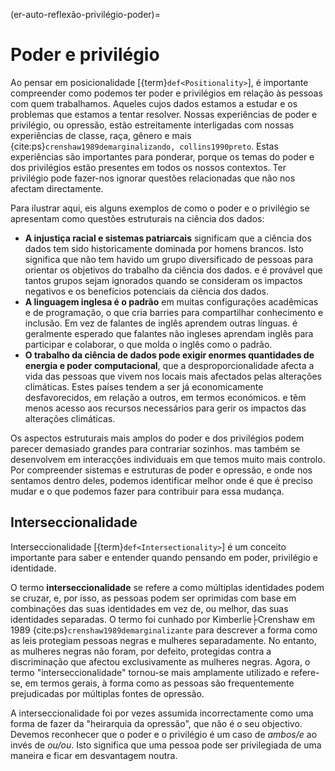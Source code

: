 (er-auto-reflexão-privilégio-poder)=
# Poder e privilégio

Ao pensar em posicionalidade [{term}`def<Positionality>`], é importante compreender como podemos ter poder e privilégios em relação às pessoas com quem trabalhamos. Aqueles cujos dados estamos a estudar e os problemas que estamos a tentar resolver. Nossas experiências de poder e privilégio, ou opressão, estão estreitamente interligadas com nossas experiências de classe, raça, gênero e mais {cite:ps}`crenshaw1989demarginalizando, collins1990preto`. Estas experiências são importantes para ponderar, porque os temas do poder e dos privilégios estão presentes em todos os nossos contextos. Ter privilégio pode fazer-nos ignorar questões relacionadas que não nos afectam directamente.

Para ilustrar aqui, eis alguns exemplos de como o poder e o privilégio se apresentam como questões estruturais na ciência dos dados:  
<!-- Welcome more examples here! -->
- **A injustiça racial e sistemas patriarcais** significam que a ciência dos dados tem sido historicamente dominada por homens brancos. Isto significa que não tem havido um grupo diversificado de pessoas para orientar os objetivos do trabalho da ciência dos dados. e é provável que tantos grupos sejam ignorados quando se consideram os impactos negativos e os benefícios potenciais da ciência dos dados.
- **A linguagem inglesa é o padrão** em muitas configurações acadêmicas e de programação, o que cria barries para compartilhar conhecimento e inclusão. Em vez de falantes de inglês aprendem outras línguas. é geralmente esperado que falantes não ingleses aprendam inglês para participar e colaborar, o que molda o inglês como o padrão.
- **O trabalho da ciência de dados pode exigir enormes quantidades de energia e poder computacional**, que a desproporcionalidade afecta a vida das pessoas que vivem nos locais mais afectados pelas alterações climáticas. Estes países tendem a ser já economicamente desfavorecidos, em relação a outros, em termos económicos. e têm menos acesso aos recursos necessários para gerir os impactos das alterações climáticas.

Os aspectos estruturais mais amplos do poder e dos privilégios podem parecer demasiado grandes para contrariar sozinhos. mas também se desenvolvem em interacções individuais em que temos muito mais controlo. Por compreender sistemas e estruturas de poder e opressão, e onde nos sentamos dentro deles, podemos identificar melhor onde é que é preciso mudar e o que podemos fazer para contribuir para essa mudança.

## Interseccionalidade

Interseccionalidade [{term}`def<Intersectionality>`] é um conceito importante para saber e entender quando pensando em poder, privilégio e identidade.

O termo **interseccionalidade** se refere a como múltiplas identidades podem se cruzar, e, por isso, as pessoas podem ser oprimidas com base em combinações das suas identidades em vez de, ou melhor, das suas identidades separadas. O termo foi cunhado por Kimberlie├Crenshaw em 1989 {cite:ps}`crenshaw1989demarginalizante` para descrever a forma como as leis protegiam pessoas negras e mulheres separadamente. No entanto, as mulheres negras não foram, por defeito, protegidas contra a discriminação que afectou exclusivamente as mulheres negras. Agora, o termo "interseccionalidade" tornou-se mais amplamente utilizado e refere-se, em termos gerais, à forma como as pessoas são frequentemente prejudicadas por múltiplas fontes de opressão.

A interseccionalidade foi por vezes assumida incorrectamente como uma forma de fazer da "heirarquia da opressão", que não é o seu objectivo. Devemos reconhecer que o poder e o privilégio é um caso de _ambos/e_ ao invés de _ou/ou_. Isto significa que uma pessoa pode ser privilegiada de uma maneira e ficar em desvantagem noutra.
